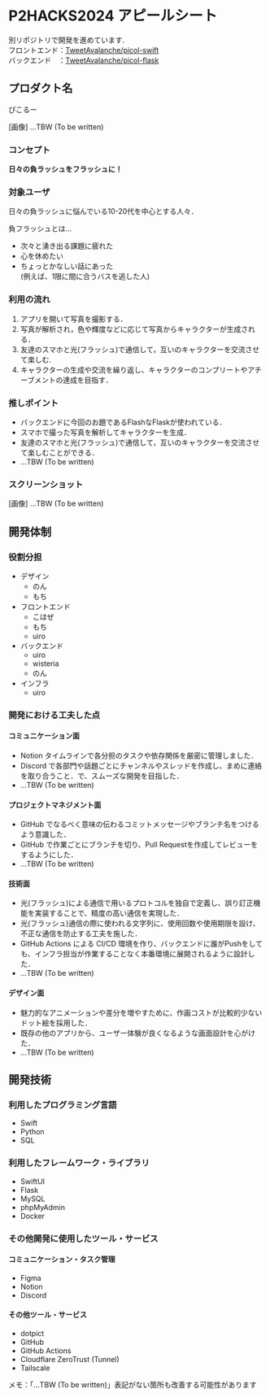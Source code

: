 # P2HACKS2024 アピールシート

別リポジトリで開発を進めています.  
フロントエンド：[TweetAvalanche/picol-swift](https://github.com/TweetAvalanche/picol-swift)  
バックエンド　：[TweetAvalanche/picol-flask](https://github.com/TweetAvalanche/picol-flask)  

## プロダクト名  
ぴこるー

[画像]
...TBW (To be written)

### コンセプト  
**日々の負ラッシュをフラッシュに！**

### 対象ユーザ  
日々の負ラッシュに悩んでいる10-20代を中心とする人々．

負フラッシュとは…  
- 次々と湧き出る課題に疲れた
- 心を休めたい
- ちょっとかなしい話にあった  
  (例えば、1限に間に合うバスを逃した人)

### 利用の流れ  
1. アプリを開いて写真を撮影する．
2. 写真が解析され，色や輝度などに応じて写真からキャラクターが生成される．
3. 友達のスマホと光(フラッシュ)で通信して，互いのキャラクターを交流させて楽しむ.
4. キャラクターの生成や交流を繰り返し、キャラクターのコンプリートやアチーブメントの達成を目指す．

### 推しポイント  
- バックエンドに今回のお題であるFlashなFlaskが使われている．
- スマホで撮った写真を解析してキャラクターを生成．
- 友達のスマホと光(フラッシュ)で通信して，互いのキャラクターを交流させて楽しむことができる．
- ...TBW (To be written)

### スクリーンショット  

[画像]
...TBW (To be written)

## 開発体制  

### 役割分担  
- デザイン
    - のん
    - もち
- フロントエンド
    - こはぜ
    - もち
    - uiro
- バックエンド
    - uiro
    - wisteria
    - のん
- インフラ
    - uiro

### 開発における工夫した点  

#### コミュニケーション面  
- Notion タイムラインで各分担のタスクや依存関係を厳密に管理しました．
- Discord で各部門や話題ごとにチャンネルやスレッドを作成し、まめに連絡を取り合うこと．で、スムーズな開発を目指した．
- ...TBW (To be written)

#### プロジェクトマネジメント面  
- GitHub でなるべく意味の伝わるコミットメッセージやブランチ名をつけるよう意識した．
- GitHub で作業ごとにブランチを切り、Pull Requestを作成してレビューをするようにした．
- ...TBW (To be written)

#### 技術面  
- 光(フラッシュ)による通信で用いるプロトコルを独自で定義し、誤り訂正機能を実装することで、精度の高い通信を実現した．
- 光(フラッシュ)通信の際に使われる文字列に、使用回数や使用期限を設け、不正な通信を防止する工夫を施した．
- GitHub Actions による CI/CD 環境を作り、バックエンドに誰がPushをしても、インフラ担当が作業することなく本番環境に展開されるように設計した．
- ...TBW (To be written)

#### デザイン面  
- 魅力的なアニメーションや差分を増やすために、作画コストが比較的少ないドット絵を採用した．
- 既存の他のアプリから、ユーザー体験が良くなるような画面設計を心がけた．
- ...TBW (To be written)

## 開発技術 

### 利用したプログラミング言語  
- Swift
- Python
- SQL

### 利用したフレームワーク・ライブラリ  
- SwiftUI
- Flask
- MySQL
- phpMyAdmin
- Docker

### その他開発に使用したツール・サービス

#### コミュニケーション・タスク管理  
- Figma
- Notion
- Discord

#### その他ツール・サービス  
- dotpict
- GitHub
- GitHub Actions
- Cloudflare ZeroTrust (Tunnel)
- Tailscale

メモ：「...TBW (To be written)」表記がない箇所も改善する可能性があります
